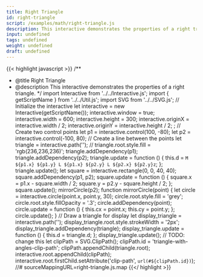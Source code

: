 ```yaml
---
title: Right Triangle
id: right-triangle
script: /examples/math/right-triangle.js
description: This interactive demonstrates the properties of a right triangle.
input: undefined
tags: undefined
weight: undefined
draft: undefined
---
```


{{< highlight javascript >}}
/**
* @title Right Triangle
* @description This interactive demonstrates the properties of a right triangle.
*/
import Interactive from '../../Interactive.js';
import { getScriptName } from '../../Util.js';
import SVG from '../../SVG.js';
// Initialize the interactive
let interactive = new Interactive(getScriptName());
interactive.window = true;
interactive.width = 600;
interactive.height = 300;
interactive.originX = interactive.width / 2;
interactive.originY = interactive.height / 2;
;
// Create two control points
let p1 = interactive.control(100, -80);
let p2 = interactive.control(-100, 80);
// Create a line between the points
let triangle = interactive.path('');
// triangle.root.style.fill = 'rgb(236,236,236)';
triangle.addDependency(p1);
triangle.addDependency(p2);
triangle.update = function () {
    this.d = `M ${p1.x} ${p1.y} L ${p1.x} ${p2.y} L ${p2.x} ${p2.y}z`;
};
triangle.update();
let square = interactive.rectangle(0, 0, 40, 40);
square.addDependency(p1, p2);
square.update = function () {
    square.x = p1.x - square.width / 2;
    square.y = p2.y - square.height / 2;
};
square.update();
mirrorCircle(p2);
function mirrorCircle(point) {
    let circle = interactive.circle(point.x, point.y, 30);
    circle.root.style.fill = 'grey';
    circle.root.style.fillOpacity = '.3';
    circle.addDependency(point);
    circle.update = function () {
        this.cx = point.x;
        this.cy = point.y;
    };
    circle.update();
}
// Draw a triangle for display
let display_triangle = interactive.path('');
display_triangle.root.style.strokeWidth = '2px';
display_triangle.addDependency(triangle);
display_triangle.update = function () {
    this.d = triangle.d;
};
display_triangle.update();
// TODO: change this
let clipPath = SVG.ClipPath();
clipPath.id = 'triangle-with-angles-clip-path';
clipPath.appendChild(triangle.root);
interactive.root.appendChild(clipPath);
interactive.root.firstChild.setAttribute('clip-path', `url(#${clipPath.id})`);
//# sourceMappingURL=right-triangle.js.map
{{</ highlight >}}

